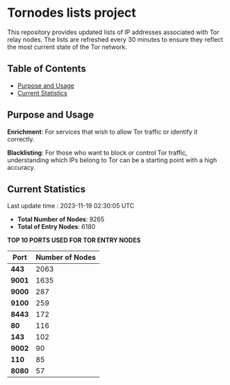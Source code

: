 # Tornodes lists project

This repository provides updated lists of IP addresses associated with Tor relay nodes. The lists are refreshed every 30 minutes to ensure they reflect the most current state of the Tor network.

## Table of Contents

- [Purpose and Usage](#purpose-and-usage)
- [Current Statistics](#current-statistics)


## Purpose and Usage

**Enrichment**: For services that wish to allow Tor traffic or identify it correctly.

**Blacklisting**: For those who want to block or control Tor traffic, understanding which IPs belong to Tor can be a starting point with a high accuracy.

## Current Statistics

Last update time : 2023-11-19 02:30:05 UTC

- **Total Number of Nodes**: 9265
- **Total of Entry Nodes**: 6180

**TOP 10 PORTS USED FOR TOR ENTRY NODES**

| **Port** | **Number of Nodes** |
|------|-----------------|
| **443**   | 2063  |
| **9001**   | 1635  |
| **9000**   | 287  |
| **9100**   | 259  |
| **8443**   | 172  |
| **80**   | 116  |
| **143**   | 102  |
| **9002**   | 90  |
| **110**   | 85  |
| **8080**   | 57  |

